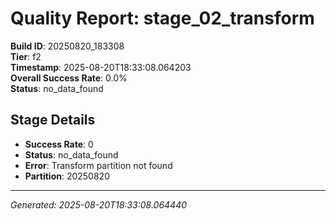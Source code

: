 # Quality Report: stage_02_transform

**Build ID**: 20250820_183308  
**Tier**: f2  
**Timestamp**: 2025-08-20T18:33:08.064203  
**Overall Success Rate**: 0.0%  
**Status**: no_data_found

## Stage Details

- **Success Rate**: 0
- **Status**: no_data_found
- **Error**: Transform partition not found
- **Partition**: 20250820

---
*Generated: 2025-08-20T18:33:08.064440*
